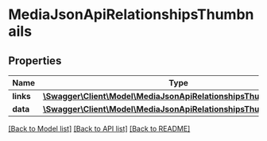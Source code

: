 # MediaJsonApiRelationshipsThumbnails

## Properties
Name | Type | Description | Notes
------------ | ------------- | ------------- | -------------
**links** | [**\Swagger\Client\Model\MediaJsonApiRelationshipsThumbnailsLinks**](MediaJsonApiRelationshipsThumbnailsLinks.md) |  | [optional] 
**data** | [**\Swagger\Client\Model\MediaJsonApiRelationshipsThumbnailsData[]**](MediaJsonApiRelationshipsThumbnailsData.md) |  | [optional] 

[[Back to Model list]](../../README.md#documentation-for-models) [[Back to API list]](../../README.md#documentation-for-api-endpoints) [[Back to README]](../../README.md)

